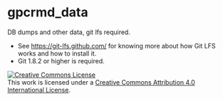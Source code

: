 # gpcrmd_data
DB dumps and other data, git lfs required.

- See https://git-lfs.github.com/ for knowing more about how Git LFS works and how to install it.
- Git 1.8.2 or higher is required.

<a rel="license" href="http://creativecommons.org/licenses/by/4.0/"><img alt="Creative Commons License" style="border-width:0" src="https://i.creativecommons.org/l/by/4.0/88x31.png" /></a><br />This work is licensed under a <a rel="license" href="http://creativecommons.org/licenses/by/4.0/">Creative Commons Attribution 4.0 International License</a>.
